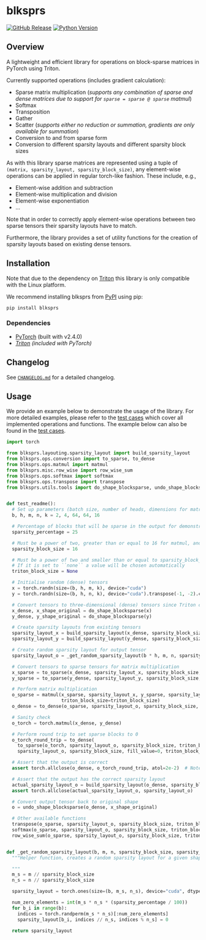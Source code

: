# blksprs

[![GitHub Release](https://img.shields.io/github/v/release/FelixSchoen/blksprs?include_prereleases&label=Latest%20Release)](https://github.com/FelixSchoen/blksprs/releases)
[![Python Version](https://img.shields.io/badge/Python%20Version-3.11-blue)](https://www.python.org/downloads/release/python-3119/)

## Overview

A lightweight and efficient library for operations on block-sparse matrices in PyTorch using Triton.

Currently supported operations (includes gradient calculation):

- Sparse matrix multiplication (_supports any combination of sparse and dense matrices due to support
  for `sparse = sparse @ sparse` matmul_)
- Softmax
- Transposition
- Gather
- Scatter (_supports either no reduction or summation, gradients are only available for summation_)
- Conversion to and from sparse form
- Conversion to different sparsity layouts and different sparsity block sizes

As with this library sparse matrices are represented using a tuple of `(matrix, sparsity_layout, sparsity_block_size)`,
any element-wise operations can be applied in regular torch-like fashion.
These include, e.g.,

- Element-wise addition and subtraction
- Element-wise multiplication and division
- Element-wise exponentiation
- ...

Note that in order to correctly apply element-wise operations between two sparse tensors their sparsity layouts have to
match.

Furthermore, the library provides a set of utility functions for the creation of sparsity layouts based on existing
dense tensors.

## Installation

Note that due to the dependency on [Triton](https://github.com/triton-lang/triton) this library is only compatible with
the Linux platform.

We recommend installing blksprs from [PyPI](https://pypi.org/project/blksprs/) using pip:

```pip install blksprs```

### Dependencies

- [PyTorch](https://pytorch.org/) (built with v2.4.0)
- _[Triton](https://github.com/triton-lang/triton) (included with PyTorch)_

## Changelog

See [`CHANGELOG.md`](https://github.com/FelixSchoen/blksprs/blob/main/CHANGELOG.md) for a detailed changelog.

## Usage

We provide an example below to demonstrate the usage of the library.
For more detailed examples, please refer to
the [test cases](https://github.com/FelixSchoen/blksprs/blob/main/test/cases/test_blocksparse.py) which cover all
implemented operations and functions.
The example below can also be found in
the [test cases](https://github.com/FelixSchoen/blksprs/blob/main/test/cases/test_readme.py).

```python
import torch

from blksprs.layouting.sparsity_layout import build_sparsity_layout
from blksprs.ops.conversion import to_sparse, to_dense
from blksprs.ops.matmul import matmul
from blksprs.misc.row_wise import row_wise_sum
from blksprs.ops.softmax import softmax
from blksprs.ops.transpose import transpose
from blksprs.utils.tools import do_shape_blocksparse, undo_shape_blocksparse


def test_readme():
  # Set up parameters (batch size, number of heads, dimensions for matrices (m, k) and (n, k))
  b, h, m, n, k = 2, 4, 64, 64, 16

  # Percentage of blocks that will be sparse in the output for demonstration purposes
  sparsity_percentage = 25

  # Must be a power of two, greater than or equal to 16 for matmul, and divide m, n, and k
  sparsity_block_size = 16

  # Must be a power of two and smaller than or equal to sparsity_block_size
  # If it is set to ``none`` a value will be chosen automatically
  triton_block_size = None

  # Initialise random (dense) tensors
  x = torch.randn(size=(b, h, m, k), device="cuda")
  y = torch.randn(size=(b, h, n, k), device="cuda").transpose(-1, -2).contiguous()

  # Convert tensors to three-dimensional (dense) tensors since Triton can only handle tensors of exactly three dimensions
  x_dense, x_shape_original = do_shape_blocksparse(x)
  y_dense, y_shape_original = do_shape_blocksparse(y)

  # Create sparsity layouts from existing tensors
  sparsity_layout_x = build_sparsity_layout(x_dense, sparsity_block_size, triton_block_size=triton_block_size)
  sparsity_layout_y = build_sparsity_layout(y_dense, sparsity_block_size, triton_block_size=triton_block_size)

  # Create random sparsity layout for output tensor
  sparsity_layout_o = _get_random_sparsity_layout(b * h, m, n, sparsity_block_size, sparsity_percentage)

  # Convert tensors to sparse tensors for matrix multiplication
  x_sparse = to_sparse(x_dense, sparsity_layout_x, sparsity_block_size, triton_block_size=triton_block_size)
  y_sparse = to_sparse(y_dense, sparsity_layout_y, sparsity_block_size, triton_block_size=triton_block_size)

  # Perform matrix multiplication
  o_sparse = matmul(x_sparse, sparsity_layout_x, y_sparse, sparsity_layout_y, sparsity_layout_o, sparsity_block_size,
                    triton_block_size=triton_block_size)
  o_dense = to_dense(o_sparse, sparsity_layout_o, sparsity_block_size, triton_block_size=triton_block_size)

  # Sanity check
  o_torch = torch.matmul(x_dense, y_dense)

  # Perform round trip to set sparse blocks to 0
  o_torch_round_trip = to_dense(
    to_sparse(o_torch, sparsity_layout_o, sparsity_block_size, triton_block_size=triton_block_size),
    sparsity_layout_o, sparsity_block_size, fill_value=0, triton_block_size=triton_block_size)

  # Assert that the output is correct
  assert torch.allclose(o_dense, o_torch_round_trip, atol=2e-2)  # Note that small numerical differences are expected

  # Assert that the output has the correct sparsity layout
  actual_sparsity_layout_o = build_sparsity_layout(o_dense, sparsity_block_size, triton_block_size=triton_block_size)
  assert torch.allclose(actual_sparsity_layout_o, sparsity_layout_o)

  # Convert output tensor back to original shape
  o = undo_shape_blocksparse(o_dense, x_shape_original)

  # Other available functions
  transpose(o_sparse, sparsity_layout_o, sparsity_block_size, triton_block_size=triton_block_size)
  softmax(o_sparse, sparsity_layout_o, sparsity_block_size, triton_block_size=triton_block_size)
  row_wise_sum(o_sparse, sparsity_layout_o, sparsity_block_size, triton_block_size=triton_block_size)


def _get_random_sparsity_layout(b, m, n, sparsity_block_size, sparsity_percentage):
  """Helper function, creates a random sparsity layout for a given shape with a given percentage of blocks marked as sparse.

  """
  m_s = m // sparsity_block_size
  n_s = n // sparsity_block_size

  sparsity_layout = torch.ones(size=(b, m_s, n_s), device="cuda", dtype=torch.int)

  num_zero_elements = int(m_s * n_s * (sparsity_percentage / 100))
  for b_i in range(b):
    indices = torch.randperm(m_s * n_s)[:num_zero_elements]
    sparsity_layout[b_i, indices // n_s, indices % n_s] = 0

  return sparsity_layout
```